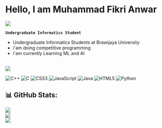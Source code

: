 # Hello, I am Muhammad Fikri Anwar


<p align="left">
  <img src="https://readme-typing-svg.demolab.com?font=Fira+Code&weight=600&size=26&letterSpacing=4px&duration=2000&color=CFCFCF&multiline=true&repeat=false&width=435&height=50&lines=About+Me" />
  <br>
  
**``
Undergraduate Informatics Student 
``**

- Undergraduate Informatics Students at Brawijaya University
- i'am doing competitive programming
- i'am currently Learning ML and AI
  
</p>

<p>
<br>
<img src="https://readme-typing-svg.demolab.com?font=Fira+Code&weight=600&size=26&letterSpacing=4px&duration=2000&color=CFCFCF&multiline=true&repeat=false&width=435&height=100&lines=I'am+Currently+learning+;and+using">

![C++](https://img.shields.io/badge/c++-%2300599C.svg?style=for-the-badge&logo=c%2B%2B&logoColor=white) 
![C](https://img.shields.io/badge/c-%2300599C.svg?style=for-the-badge&logo=c&logoColor=white) ![CSS3](https://img.shields.io/badge/css3-%231572B6.svg?style=for-the-badge&logo=css3&logoColor=white) ![JavaScript](https://img.shields.io/badge/javascript-%23323330.svg?style=for-the-badge&logo=javascript&logoColor=%23F7DF1E) ![Java](https://img.shields.io/badge/java-%23ED8B00.svg?style=for-the-badge&logo=openjdk&logoColor=white) ![HTML5](https://img.shields.io/badge/html5-%23E34F26.svg?style=for-the-badge&logo=html5&logoColor=white) ![Python](https://img.shields.io/badge/python-3670A0?style=for-the-badge&logo=python&logoColor=ffdd54)
  
</p>

<p>
  
## 📊 GitHub Stats:
  
![](https://github-readme-stats.vercel.app/api?username=mhfikrianwr&theme=dark&hide_border=false&include_all_commits=true&count_private=true)<br/>
![](https://nirzak-streak-stats.vercel.app/?user=mhfikrianwr&theme=dark&hide_border=false)<br/>
![](https://github-readme-stats.vercel.app/api/top-langs/?username=mhfikrianwr&theme=dark&hide_border=false&include_all_commits=true&count_private=true&layout=compact)
  
</p>

